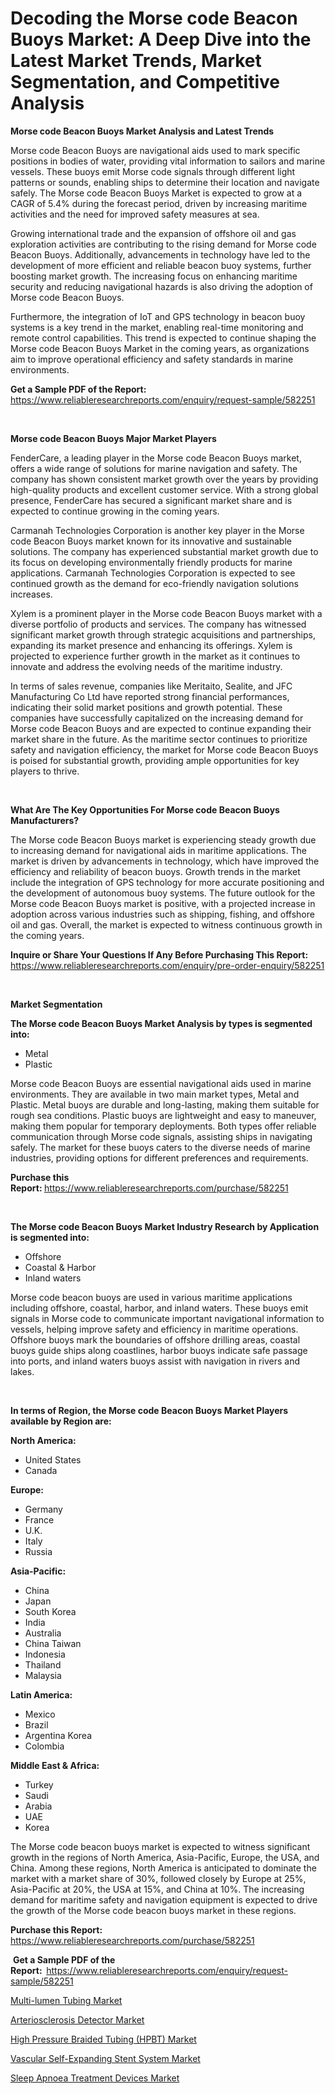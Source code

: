 <p><h1>Decoding the Morse code Beacon Buoys Market: A Deep Dive into the Latest Market Trends, Market Segmentation, and Competitive Analysis</h1></p><p><strong>Morse code Beacon Buoys Market Analysis and Latest Trends</strong></p>
<p><p>Morse code Beacon Buoys are navigational aids used to mark specific positions in bodies of water, providing vital information to sailors and marine vessels. These buoys emit Morse code signals through different light patterns or sounds, enabling ships to determine their location and navigate safely. The Morse code Beacon Buoys Market is expected to grow at a CAGR of 5.4% during the forecast period, driven by increasing maritime activities and the need for improved safety measures at sea.</p><p>Growing international trade and the expansion of offshore oil and gas exploration activities are contributing to the rising demand for Morse code Beacon Buoys. Additionally, advancements in technology have led to the development of more efficient and reliable beacon buoy systems, further boosting market growth. The increasing focus on enhancing maritime security and reducing navigational hazards is also driving the adoption of Morse code Beacon Buoys.</p><p>Furthermore, the integration of IoT and GPS technology in beacon buoy systems is a key trend in the market, enabling real-time monitoring and remote control capabilities. This trend is expected to continue shaping the Morse code Beacon Buoys Market in the coming years, as organizations aim to improve operational efficiency and safety standards in marine environments.</p></p>
<p><strong>Get a Sample PDF of the Report:&nbsp;</strong> <a href="https://www.reliableresearchreports.com/enquiry/request-sample/582251">https://www.reliableresearchreports.com/enquiry/request-sample/582251</a></p>
<p>&nbsp;</p>
<p><strong>Morse code Beacon Buoys Major Market Players</strong></p>
<p><p>FenderCare, a leading player in the Morse code Beacon Buoys market, offers a wide range of solutions for marine navigation and safety. The company has shown consistent market growth over the years by providing high-quality products and excellent customer service. With a strong global presence, FenderCare has secured a significant market share and is expected to continue growing in the coming years.</p><p>Carmanah Technologies Corporation is another key player in the Morse code Beacon Buoys market known for its innovative and sustainable solutions. The company has experienced substantial market growth due to its focus on developing environmentally friendly products for marine applications. Carmanah Technologies Corporation is expected to see continued growth as the demand for eco-friendly navigation solutions increases.</p><p>Xylem is a prominent player in the Morse code Beacon Buoys market with a diverse portfolio of products and services. The company has witnessed significant market growth through strategic acquisitions and partnerships, expanding its market presence and enhancing its offerings. Xylem is projected to experience further growth in the market as it continues to innovate and address the evolving needs of the maritime industry.</p><p>In terms of sales revenue, companies like Meritaito, Sealite, and JFC Manufacturing Co Ltd have reported strong financial performances, indicating their solid market positions and growth potential. These companies have successfully capitalized on the increasing demand for Morse code Beacon Buoys and are expected to continue expanding their market share in the future. As the maritime sector continues to prioritize safety and navigation efficiency, the market for Morse code Beacon Buoys is poised for substantial growth, providing ample opportunities for key players to thrive.</p></p>
<p>&nbsp;</p>
<p><strong>What Are The Key Opportunities For Morse code Beacon Buoys Manufacturers?</strong></p>
<p><p>The Morse code Beacon Buoys market is experiencing steady growth due to increasing demand for navigational aids in maritime applications. The market is driven by advancements in technology, which have improved the efficiency and reliability of beacon buoys. Growth trends in the market include the integration of GPS technology for more accurate positioning and the development of autonomous buoy systems. The future outlook for the Morse code Beacon Buoys market is positive, with a projected increase in adoption across various industries such as shipping, fishing, and offshore oil and gas. Overall, the market is expected to witness continuous growth in the coming years.</p></p>
<p><strong>Inquire or Share Your Questions If Any Before Purchasing This Report:</strong> <a href="https://www.reliableresearchreports.com/enquiry/pre-order-enquiry/582251">https://www.reliableresearchreports.com/enquiry/pre-order-enquiry/582251</a></p>
<p>&nbsp;</p>
<p><strong>Market Segmentation</strong></p>
<p><strong>The Morse code Beacon Buoys Market Analysis by types is segmented into:</strong></p>
<p><ul><li>Metal</li><li>Plastic</li></ul></p>
<p><p>Morse code Beacon Buoys are essential navigational aids used in marine environments. They are available in two main market types, Metal and Plastic. Metal buoys are durable and long-lasting, making them suitable for rough sea conditions. Plastic buoys are lightweight and easy to maneuver, making them popular for temporary deployments. Both types offer reliable communication through Morse code signals, assisting ships in navigating safely. The market for these buoys caters to the diverse needs of marine industries, providing options for different preferences and requirements.</p></p>
<p><strong>Purchase this Report:&nbsp;</strong><a href="https://www.reliableresearchreports.com/purchase/582251">https://www.reliableresearchreports.com/purchase/582251</a></p>
<p>&nbsp;</p>
<p><strong>The Morse code Beacon Buoys Market Industry Research by Application is segmented into:</strong></p>
<p><ul><li>Offshore</li><li>Coastal & Harbor</li><li>Inland waters</li></ul></p>
<p><p>Morse code beacon buoys are used in various maritime applications including offshore, coastal, harbor, and inland waters. These buoys emit signals in Morse code to communicate important navigational information to vessels, helping improve safety and efficiency in maritime operations. Offshore buoys mark the boundaries of offshore drilling areas, coastal buoys guide ships along coastlines, harbor buoys indicate safe passage into ports, and inland waters buoys assist with navigation in rivers and lakes.</p></p>
<p>&nbsp;</p>
<p><strong>In terms of Region, the Morse code Beacon Buoys Market Players available by Region are:</strong></p>
<p>
    <p> <strong> North America: </strong>
        <ul>
            <li>United States</li>
            <li>Canada</li>
        </ul>
        </p> 
    <p> <strong> Europe: </strong>
        <ul>
            <li>Germany</li>
            <li>France</li>
            <li>U.K.</li>
            <li>Italy</li>
            <li>Russia</li>
        </ul>
        </p> 
    <p> <strong> Asia-Pacific: </strong>
        <ul>
            <li>China</li>
            <li>Japan</li>
            <li>South Korea</li>
            <li>India</li>
            <li>Australia</li>
            <li>China Taiwan</li>
            <li>Indonesia</li>
            <li>Thailand</li>
            <li>Malaysia</li>
        </ul>
        </p> 
    <p> <strong> Latin America: </strong>
        <ul>
            <li>Mexico</li>
            <li>Brazil</li>
            <li>Argentina Korea</li>
            <li>Colombia</li>
        </ul>
        </p> 
    <p> <strong> Middle East & Africa: </strong>
        <ul>
            <li>Turkey</li>
            <li>Saudi</li>
            <li>Arabia</li>
            <li>UAE</li>
            <li>Korea</li>
        </ul>
    </p>
    </p>
<p><p>The Morse code beacon buoys market is expected to witness significant growth in the regions of North America, Asia-Pacific, Europe, the USA, and China. Among these regions, North America is anticipated to dominate the market with a market share of 30%, followed closely by Europe at 25%, Asia-Pacific at 20%, the USA at 15%, and China at 10%. The increasing demand for maritime safety and navigation equipment is expected to drive the growth of the Morse code beacon buoys market in these regions.</p></p>
<p><strong>Purchase this Report: </strong><a href="https://www.reliableresearchreports.com/purchase/582251">https://www.reliableresearchreports.com/purchase/582251</a></p>
<p>&nbsp;<strong>Get a Sample PDF of the Report:&nbsp;&nbsp;</strong><a href="https://www.reliableresearchreports.com/enquiry/request-sample/582251">https://www.reliableresearchreports.com/enquiry/request-sample/582251</a></p>
<p><strong></strong></p>
<p><p><a href="https://medium.com/@craigholmes62/analyzing-multi-lumen-tubing-market-global-industry-perspective-and-forecast-2024-to-2031-329c1bea1b81">Multi-lumen Tubing Market</a></p><p><a href="https://medium.com/@craigholmes62/arteriosclerosis-detector-market-the-key-to-successful-business-strategy-forecast-till-2031-a440c1b9c7ba">Arteriosclerosis Detector Market</a></p><p><a href="https://medium.com/@craigholmes62/high-pressure-braided-tubing-hpbt-market-analysis-its-cagr-market-segmentation-and-global-ac81b7db4ea3">High Pressure Braided Tubing (HPBT) Market</a></p><p><a href="https://medium.com/@craigholmes62/analyzing-vascular-self-expanding-stent-system-market-global-industry-perspective-and-forecast-ca8496899a43">Vascular Self-Expanding Stent System Market</a></p><p><a href="https://medium.com/@craigholmes62/sleep-apnoea-treatment-devices-market-the-key-to-successful-business-strategy-forecast-till-2031-9883d22404dd">Sleep Apnoea Treatment Devices Market</a></p></p>